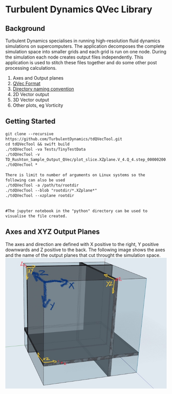 # Turbulent Dynamics QVec Library

## Background
Turbulent Dynamics specialises in running high-resolution fluid dynamics simulations on supercomputers. The application decomposes the complete simulation space into smaller grids and each grid is run on one node. During the simulation each node creates output files independently. This application is used to stitch these files together and do some other post processing calculations.


1. Axes and Output planes
2. [QVec Format](QVec_format.md)
3. [Directory naming convention](Directory_Naming_Convention.md)
4. 2D Vector output
5. 3D Vector output
6. Other plots, eg Vorticity



## Getting Started
```
git clone --recursive https://github.com/TurbulentDynamics/tdQVecTool.git
cd tdQVecTool && swift build
./tdQVecTool -va Tests/TinyTestData
./tdQVecTool -v TD_Rushton_Sample_Output_QVec/plot_slice.XZplane.V_4.Q_4.step_00000200.cut_70
./tdQVecTool *

There is limit to number of arguments on Linux systems so the following can also be used
./tdQVecTool -a /path/to/rootdir
./tdQVecTool --blob "rootdir/*.XZplane*"
./tdQVecTool --xzplane rootdir


#The jupyter notebook in the "python" directory can be used to visualise the file created.
```



## Axes and XYZ Output Planes
The axes and direction are defined with X positive to the right, Y positive downwards and Z positive to the back.  The following image shows the axes and the name of the output planes that cut throught the simulation space.
![XYZ Planes](../XYZ_planes.jpg)







